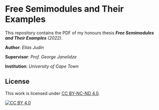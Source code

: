 # Free Semimodules and Their Examples

This repository contains the PDF of my honours thesis ***Free Semimodules and Their Examples*** *(2022)*. 

**Author**: *Elias Judin*

**Supervisor**: *Prof. George Janelidze*

**Institution**: *University of Cape Town*

## License
This work is licensed under [CC BY-NC-ND 4.0](https://creativecommons.org/licenses/by-nc-nd/4.0/).

[![CC BY 4.0][cc-by-nc-nd-image]](https://creativecommons.org/licenses/by-nc-nd/4.0/)

[cc-by-nc-nd-image]: https://i.creativecommons.org/l/by-nc-nd/4.0/80x15.png


